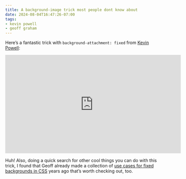 ```yaml
---
title: A background-image trick most people dont know about
date: 2024-08-04T16:47:26-07:00
tags:
- kevin powell
- geoff graham
---
```


Here’s a fantastic trick with `background-attachment: fixed` from [Kevin Powell](https://www.kevinpowell.co/):

<iframe width="560" height="315" src="https://www.youtube.com/embed/F5AuH6Ku8CE?si=cZCX0qsp7ey3gDGx" title="YouTube video player" frameborder="0" allow="accelerometer; autoplay; clipboard-write; encrypted-media; gyroscope; picture-in-picture; web-share" referrerpolicy="strict-origin-when-cross-origin" allowfullscreen></iframe>

Huh! Also, doing a quick search for other cool things you can do with this trick, I found that Geoff already made a collection of [use cases for fixed backgrounds in CSS](https://css-tricks.com/use-cases-fixed-backgrounds-css/) years ago that’s worth checking out, too.

